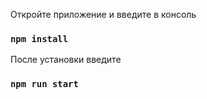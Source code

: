 Откройте приложение и введите в консоль
### `npm install`

После установки введите 
### `npm run start`

